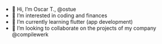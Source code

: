 - 👋 Hi, I’m Oscar T., @ostue
- 👀 I’m interested in coding and finances
- 🌱 I’m currently learning flutter (app development)
- 💞️ I’m looking to collaborate on the projects of my company @compilewerk

<!---
ostue/ostue is a ✨ special ✨ repository because its `README.md` (this file) appears on your GitHub profile.
You can click the Preview link to take a look at your changes.
--->
